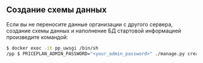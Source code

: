 ## Создание схемы данных

Если вы не переносите данные организации с другого сервера, создание схемы
данных и наполнение БД стартовой информацией произведите командой:

```bash
$ docker exec -it pp_uwsgi /bin/sh
/pp $ PRICEPLAN_ADMIN_PASSWORD="<your_admin_password>" ./manage.py create_schema main
```

